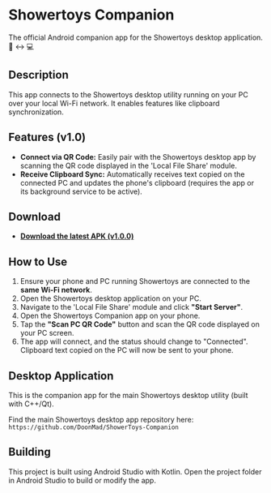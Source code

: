 # Showertoys Companion

The official Android companion app for the Showertoys desktop application. 📱 <-> 💻

## Description

This app connects to the Showertoys desktop utility running on your PC over your local Wi-Fi network. It enables features like clipboard synchronization.

## Features (v1.0)

* **Connect via QR Code:** Easily pair with the Showertoys desktop app by scanning the QR code displayed in the 'Local File Share' module.
* **Receive Clipboard Sync:** Automatically receives text copied on the connected PC and updates the phone's clipboard (requires the app or its background service to be active).

## Download

* **[Download the latest APK (v1.0.0)](https://github.com/DoonMad/ShowerToys-Companion/releases/download/v1.0.0/app-debug.apk)**

## How to Use

1.  Ensure your phone and PC running Showertoys are connected to the **same Wi-Fi network**.
2.  Open the Showertoys desktop application on your PC.
3.  Navigate to the 'Local File Share' module and click **"Start Server"**.
4.  Open the Showertoys Companion app on your phone.
5.  Tap the **"Scan PC QR Code"** button and scan the QR code displayed on your PC screen.
6.  The app will connect, and the status should change to "Connected". Clipboard text copied on the PC will now be sent to your phone.

## Desktop Application

This is the companion app for the main Showertoys desktop utility (built with C++/Qt).

Find the main Showertoys desktop app repository here:
`https://github.com/DoonMad/ShowerToys-Companion`

## Building

This project is built using Android Studio with Kotlin. Open the project folder in Android Studio to build or modify the app.